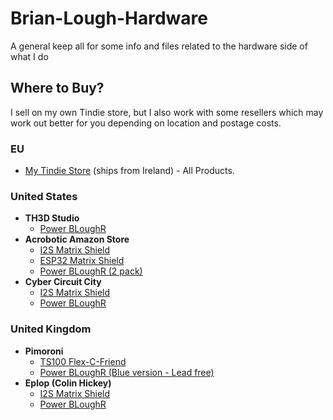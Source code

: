# Brian-Lough-Hardware
A general keep all for some info and files related to the hardware side of what I do


## Where to Buy?

I sell on my own Tindie store, but I also work with some resellers which may work out better for you depending on location and postage costs. 

### EU

 - [My Tindie Store](https://www.tindie.com/stores/brianlough/) (ships from Ireland) - All Products.

### United States

 - **TH3D Studio** 
     - [Power BLoughR](https://www.th3dstudio.com/product/power-blough-r-pi-usb-power-blocker/)
 - **Acrobotic Amazon Store** 
     - [I2S Matrix Shield](https://amzn.to/3cWisq7)
     - [ESP32 Matrix Shield](https://amzn.to/2PHhm8L)
     - [Power BLoughR (2 pack)](https://amzn.to/3wzKqzG)
 - **Cyber Circuit City**
     - [I2S Matrix Shield](https://shop.cybercitycircuits.com/products/i2s-esp32-matrix-shield)
     - [Power BLoughR](https://shop.cybercitycircuits.com/products/power-blough-r?_pos=1&_sid=97c77d70e&_ss=r)

### United Kingdom

 - **Pimoroni**
     - [TS100 Flex-C-Friend](https://shop.pimoroni.com/products/ts100-flex-c-friend)  
     - [Power BLoughR (Blue version - Lead free)](https://shop.pimoroni.com/products/power-blough-r)
 - **Eplop (Colin Hickey)** 
     - [I2S Matrix Shield](https://store.eplop.co.uk/product/esp32-i2s-matrix-shield/)
     - [Power BLoughR](https://store.eplop.co.uk/product/power-blough-r/)
